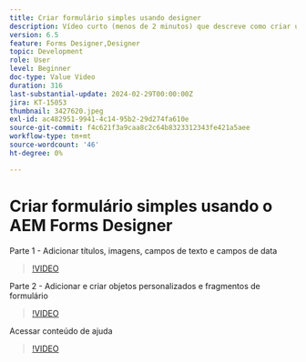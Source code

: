 ```yaml
---
title: Criar formulário simples usando designer
description: Vídeo curto (menos de 2 minutos) que descreve como criar um formulário simples
version: 6.5
feature: Forms Designer,Designer
topic: Development
role: User
level: Beginner
doc-type: Value Video
duration: 316
last-substantial-update: 2024-02-29T00:00:00Z
jira: KT-15053
thumbnail: 3427620.jpeg
exl-id: ac482951-9941-4c14-95b2-29d274fa610e
source-git-commit: f4c621f3a9caa8c2c64b8323312343fe421a5aee
workflow-type: tm+mt
source-wordcount: '46'
ht-degree: 0%

---
```


# Criar formulário simples usando o AEM Forms Designer

Parte 1 - Adicionar títulos, imagens, campos de texto e campos de data

>[!VIDEO](https://video.tv.adobe.com/v/3427620/?learn=on)

Parte 2 - Adicionar e criar objetos personalizados e fragmentos de formulário

>[!VIDEO](https://video.tv.adobe.com/v/3427621/?learn=on)

Acessar conteúdo de ajuda

>[!VIDEO](https://video.tv.adobe.com/v/3427622/?learn=on)

